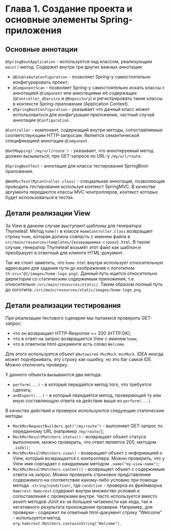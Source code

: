 # Глава 1. Создание проекта и основные элементы Spring-приложения

## Основные аннотации

`@SpringBootApplication` - используется над классом, реализующим `main()` метод. Содержит внутри три других важных аннотации:

- `@EnableAutoConfiguration` - позволяет Spring-у самостоятельно конфигурировать проект;
- `@ComponentScan` - позволяет Spring-у самостоятельно искать классы с аннотацией `@Component` или аннотациями её содержащих (`@Controller`, `@Service` и `@Repository`) и регистрировать такие классы в контексте Spring-приложения (Application Context).
- `@SpringBootConfiguration` - указывает что данный класс может использоваться для конфигурации приложения, частный случай аннотации `@Configuration`.

`@Controller` - компонент, содержащий внутри методы, сопоставляемые соответствующим HTTP-запросам. Является семантической спецификацией аннотации `@Component`.

`@GetMapping('/my/url/route')` - указывает, что аннотируемый метод должен вызываться, при GET-запросе по URL-у `/my/url/route`.

`@SpringBootTest` - аннотация для класса тестирования SpringBoot-приложения.

`@WebMvcTest(MyController.class)` - специальная аннотация, позволяющая проводить тестирования используя контекст SpringMVC. В качестве аргумента передаются классы MVC-контроллеров, контекст которых будет использоваться в тестах.

## Детали реализации View

За View в данном случае выступают шаблоны для генератора Thymeleaf. Метод `home()` в классе `HomeController.class` возвращает строку `home`, которая должна совпасть с именем файла в `src/main/resources/templates/{возвращаемая-строка}.html`. В таком случае, генератор Thymeleaf возьмёт этот файл как шаблон и преобразует в ответный для клиента HTML-документ.

Так же стоит заметить, что `home.html` внутри использует относительную адресацию для задания пути до изображения с логотипом: `th:src="@{/images/home-logo.png}`. Данный путь ищется относительно директории со статическим содержимым приложения, т.е. относительно `/src/main/resources/static/`. Таким образом полный путь до логотипа: `/src/main/resources/static/images/home-logo.png`.

## Детали реализации тестирования

При реализации тестового сценария мы пытаемся проверить GET-запрос:

- что он возвращает HTTP-Response == 200 (HTTP.OK);
- что в ответ на запрос возвращается View с именем `home`;
- что в ответном html-документе есть слово `Welcome`.

Для этого используется объект `@Autowired MvcMock mvcMock`. IDEA иногда может подчёркивать, эту строку как ошибку, но это баг самой IDE. Можно отключить проверку.

У данного объекта вызываются два метода:

- `perform(...)` - в который передаётся метод того, что требуется сделать;
- `andExpect(...)` - в который передаётся метод, проверяющий ту или иную составляющую ответа на действие выше из `perform(...)`.

В качестве действий и проверок используются следующие статические методы:

- `MockMvcRequestBuilders.get("/my/route")` - выполняет GET-запрос по переданному URL (например `/my/route/`);
- `MockMvcResultMatchers.status()` - возвращает объект статуса выполнения, можно проверить, что ответ является 200, методом `.isOk()`;
- `MockMvcResultMatchers.view()` - возвращает объект с информацией о View, который возвращается с контроллера. Можно проверить, что у View имя совпадает с ожидаемым методом `.name("my-view-name")`;
- `MockMvcResultMatchers.content()` - возвращает объект с содержимым ответа на запрос. Можно проверить строковое представление содержимого на соответствие какому-либо условию при помощи метода `.string(condition)`, где `condition` - проверка из фреймворка `Hamcrest`. `Hamcrest` содержит внутри множество условий и сопоставлений с проверками внутри. Часто используется вместо assert-методов JUnit из-за большей читаемости как кода, так и негативного результата прохождения проверки. Например, для проверки - содержит ли ответный html-документ строку "Welcome" - используется метод `org.hamcrest.Matchers.containsString("Welcome")`.


